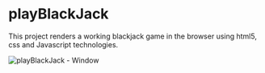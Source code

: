 # playBlackJack
This project renders a working blackjack game in the browser using html5, css and Javascript technologies.

![playBlackJack - Window](https://user-images.githubusercontent.com/73343168/99282705-a85ded80-27f9-11eb-9987-3017387679bb.png)
